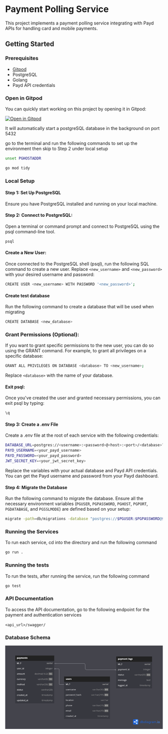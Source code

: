 # Payment Polling Service

This project implements a payment polling service integrating with Payd APIs for handling card and mobile payments. 


## Getting Started

### Prerequisites

- [Gitpod](https://gitpod.io/)
- PostgreSQL
- Golang
- Payd API credentials

### Open in Gitpod

You can quickly start working on this project by opening it in Gitpod:

[![Open in Gitpod](https://gitpod.io/button/open-in-gitpod.svg)](https://gitpod.io/#https://github.com/tufstraka/pps)

It will automatically start a postgreSQL database in the background on port 5432

go to the terminal and run the following commands to set up the environment then skip to Step 2 under local setup

```sh
unset PGHOSTADDR
```

```sh
go mod tidy
```


### Local Setup

#### Step 1: Set Up PostgreSQL

Ensure you have PostgreSQL installed and running on your local machine.

#### Step 2: Connect to PostgreSQL:

Open a terminal or command prompt and connect to PostgreSQL using the psql command-line tool. 

```sh
psql
```

#### Create a New User:
Once connected to the PostgreSQL shell (psql), run the following SQL command to create a new user. Replace `<new_username>` and `<new_password>` with your desired username and password:

```sh
CREATE USER <new_username> WITH PASSWORD '<new_password>';
```

#### Create test database
Run the following command to create a database that will be used when migrating

```sh
CREATE DATABASE <new_database>
```

### Grant Permissions (Optional):
If you want to grant specific permissions to the new user, you can do so using the GRANT command. For example, to grant all privileges on a specific database:

```sh
GRANT ALL PRIVILEGES ON DATABASE <database> TO <new_username>;
```

Replace `<database>` with the name of your database.

#### Exit psql:
Once you've created the user and granted necessary permissions, you can exit psql by typing:

```sh
\q
```

#### Step 3: Create a .env File

Create a .env file at the root of each service with the following credentials:

```sh
DATABASE_URL=postgres://<username>:<password>@<host>:<port>/<database>?sslmode=disable
PAYD_USERNAME=<your_payd_username>
PAYD_PASSWORD=<your_payd_password>
JWT_SECRET_KEY=<your_jwt_secret_key>
```

Replace the variables with your actual database and Payd API credentials. You can get the Payd username and password from your Payd dashboard.

#### Step 4: Migrate the Database

Run the following command to migrate the database. Ensure all the necessary environment variables (`PGUSER`, `PGPASSWORD`, `PGHOST`, `PGPORT`, `PGDATABASE`, and `PGSSLMODE`) are defined based on your setup:

```sh
migrate -path=db/migrations -database "postgres://$PGUSER:$PGPASSWORD@$PGHOST:$PGPORT/$PGDATABASE?sslmode=$PGSSLMODE" -verbose up
```


### Running the Services

To run each service, cd into the directory and run the following command

```sh
go run .
```

### Running the tests

To run the tests, after running the service, run the following command

```sh
go test
```
### API Documentation
To access the API documentation, go to the following endpoint for the payment and authentication services

`<api_url>/swagger/`

### Database Schema
![Database Schema](./PPS.png)






